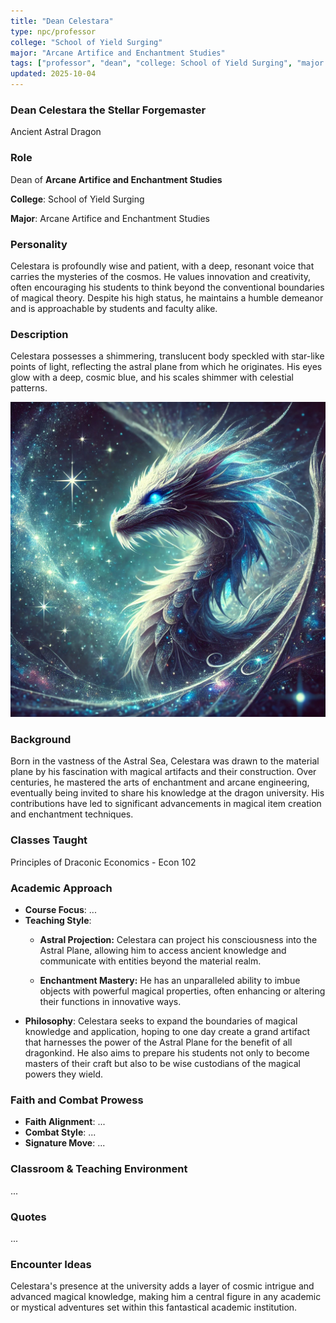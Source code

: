 ```yaml
---
title: "Dean Celestara"
type: npc/professor
college: "School of Yield Surging"
major: "Arcane Artifice and Enchantment Studies"
tags: ["professor", "dean", "college: School of Yield Surging", "major: Arcane Artifice and Enchantment Studies","variant:astral"]
updated: 2025-10-04
---
```


### Dean Celestara the Stellar Forgemaster

Ancient Astral Dragon

### Role

Dean of **Arcane Artifice and Enchantment Studies**

**College**: School of Yield Surging

**Major**: Arcane Artifice and Enchantment Studies

### Personality

Celestara is profoundly wise and patient, with a deep, resonant voice that carries the mysteries of the cosmos. He values innovation and creativity, often encouraging his students to think beyond the conventional boundaries of magical theory. Despite his high status, he maintains a humble demeanor and is approachable by students and faculty alike.

### Description

Celestara possesses a shimmering, translucent body speckled with star-like points of light, reflecting the astral plane from which he originates. His eyes glow with a deep, cosmic blue, and his scales shimmer with celestial patterns.

![A17A8C53-D187-4A9F-8D6A-1F8F4A8DFAF9](/assets/images/A17A8C53-D187-4A9F-8D6A-1F8F4A8DFAF9.webp)

### Background

Born in the vastness of the Astral Sea, Celestara was drawn to the material plane by his fascination with magical artifacts and their construction. Over centuries, he mastered the arts of enchantment and arcane engineering, eventually being invited to share his knowledge at the dragon university. His contributions have led to significant advancements in magical item creation and enchantment techniques.

### Classes Taught

Principles of Draconic Economics  - Econ 102

### Academic Approach

- **Course Focus**: ...
- **Teaching Style**:
  - **Astral Projection:** Celestara can project his consciousness into the Astral Plane, allowing him to access ancient knowledge and communicate with entities beyond the material realm.

  - **Enchantment Mastery:** He has an unparalleled ability to imbue objects with powerful magical properties, often enhancing or altering their functions in innovative ways.
- **Philosophy**: Celestara seeks to expand the boundaries of magical knowledge and application, hoping to one day create a grand artifact that harnesses the power of the Astral Plane for the benefit of all dragonkind. He also aims to prepare his students not only to become masters of their craft but also to be wise custodians of the magical powers they wield.

### Faith and Combat Prowess

- **Faith Alignment**: ...
- **Combat Style**: ...
- **Signature Move**: ...

### Classroom & Teaching Environment

...

### Quotes

...

### Encounter Ideas

Celestara's presence at the university adds a layer of cosmic intrigue and advanced magical knowledge, making him a central figure in any academic or mystical adventures set within this fantastical academic institution.
